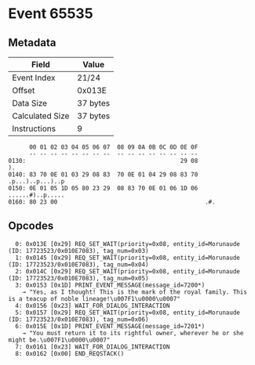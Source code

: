 # Event 65535

## Metadata

| Field           | Value    |
|-----------------|----------|
| Event Index     | 21/24    |
| Offset          | 0x013E   |
| Data Size       | 37 bytes |
| Calculated Size | 37 bytes |
| Instructions    | 9        |

```
      00 01 02 03 04 05 06 07  08 09 0A 0B 0C 0D 0E 0F
      -- -- -- -- -- -- -- --  -- -- -- -- -- -- -- --
0130:                                            29 08                ).
0140: 83 70 0E 01 03 29 08 83  70 0E 01 04 29 08 83 70  .p...)..p...)..p
0150: 0E 01 05 1D 05 80 23 29  08 83 70 0E 01 06 1D 06  ......#)..p.....
0160: 80 23 00                                          .#.             
```

## Opcodes

```
  0: 0x013E [0x29] REQ_SET_WAIT(priority=0x08, entity_id=Morunaude (ID: 17723523/0x010E7083), tag_num=0x03)
  1: 0x0145 [0x29] REQ_SET_WAIT(priority=0x08, entity_id=Morunaude (ID: 17723523/0x010E7083), tag_num=0x04)
  2: 0x014C [0x29] REQ_SET_WAIT(priority=0x08, entity_id=Morunaude (ID: 17723523/0x010E7083), tag_num=0x05)
  3: 0x0153 [0x1D] PRINT_EVENT_MESSAGE(message_id=7200*)
    → "Yes, as I thought! This is the mark of the royal family. This is a teacup of noble lineage!\u007F1\u0000\u0007"
  4: 0x0156 [0x23] WAIT_FOR_DIALOG_INTERACTION
  5: 0x0157 [0x29] REQ_SET_WAIT(priority=0x08, entity_id=Morunaude (ID: 17723523/0x010E7083), tag_num=0x06)
  6: 0x015E [0x1D] PRINT_EVENT_MESSAGE(message_id=7201*)
    → "You must return it to its rightful owner, wherever he or she might be.\u007F1\u0000\u0007"
  7: 0x0161 [0x23] WAIT_FOR_DIALOG_INTERACTION
  8: 0x0162 [0x00] END_REQSTACK()
```
